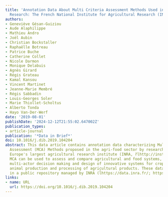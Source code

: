 ```yaml
---
title: 'Annotation Data About Multi Criteria Assessment Methods Used in the Agri-food
  Research: The French National Institute for Agricultural Research (INRA) Experience'
authors:
- Geneviève Gésan-Guiziou
- Aude Alaphilippe
- Mathieu Andro
- Joël Aubin
- Christian Bockstaller
- Raphaëlle Botreau
- Patrice Buche
- Catherine Collet
- Nicole Darmon
- Monique Delabuis
- Agnès Girard
- Régis Grateau
- Kamal Kansou
- Vincent Martinet
- Jeanne-Marie Membré
- Régis Sabbadin
- Louis-Georges Soler
- Marie Thiollet-Scholtus
- Alberto Tonda
- Hayo Van-Der-Werf
date: '2019-08-01'
publishDate: '2024-12-12T21:55:02.647002Z'
publication_types:
- article-journal
publication: '*Data in Brief*'
doi: 10.1016/j.dib.2019.104204
abstract: This data article contains annotation data characterizing Multi Criteria
  Assessment (MCA) Methods proposed in the agri-food sector by researchers from INRA,
  Europe's largest agricultural research institute (INRA, r̆lhttp://institut.inra.fr/en).
  MCA can be used to assess and compare agricultural and food systems, and support
  multi-actor decision making and design of innovative systems for crop production,
  animal production and processing of agricultural products. These data are stored
  in a public repository managed by INRA (l̆https://data.inra.fr/; https://doi.org/10.15454/WB51LL).
links:
- name: URL
  url: https://doi.org/10.1016/j.dib.2019.104204
---
```

